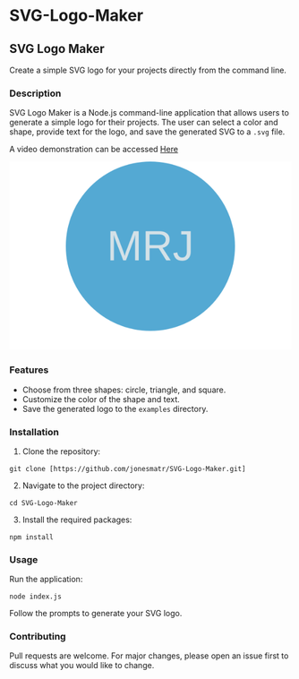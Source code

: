 # SVG-Logo-Maker

## SVG Logo Maker

Create a simple SVG logo for your projects directly from the command line.

### Description

SVG Logo Maker is a Node.js command-line application that allows users to generate a simple logo for their projects. The user can select a color and shape, provide text for the logo, and save the generated SVG to a `.svg` file.

A video demonstration can be accessed [Here](https://drive.google.com/file/d/1HsCI8LUHwYFC36iRRzDOHIzHpMzy1JQR/view?usp=sharing)

![Alt text](examples/logo.svg)

### Features

- Choose from three shapes: circle, triangle, and square.
- Customize the color of the shape and text.
- Save the generated logo to the `examples` directory.

### Installation

1. Clone the repository:

```
git clone [https://github.com/jonesmatr/SVG-Logo-Maker.git]
```

2. Navigate to the project directory:

```
cd SVG-Logo-Maker
```

3. Install the required packages:

```
npm install
```

### Usage

Run the application:

```
node index.js
```

Follow the prompts to generate your SVG logo.

### Contributing

Pull requests are welcome. For major changes, please open an issue first to discuss what you would like to change.